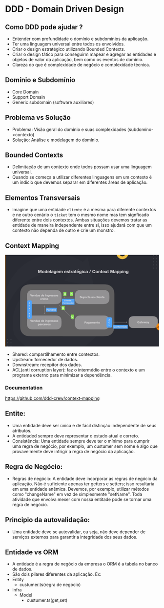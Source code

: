 # DDD - Domain Driven Design

## Como DDD pode ajudar ?

- Entender com profundidade o domínio e subdomínios da aplicação.
- Ter uma linguagem universal entre todos os envolvidos. 
- Criar o design estratégico utilizando Bounded Contexts.
- Criar o design tático para conseguirm mapear e agregar as entidades e objetos de valor da aplicação, bem como os eventos de domínio.
- Clareza do que é complexidade de negócio e complexidade técnica.

## Domínio e Subdomínio
- Core Domain
- Support Domain
- Generic subdomain (software auxiliares)

## Problema vs Solução
- Problema: Visão geral do domínio e suas complexidades (subdomíno->contexto)
- Solução: Análise e modelagem do domínio. 

## Bounded Contexts
- Delimitação de um contexto onde todos possam usar uma linguagem universal.
- Quando se começa a utilizar diferentes linguagens em um contexto é um indicio que devemos separar em diferentes áreas de aplicação.

## Elementos Transversais 
- Imagine que uma entidade `cliente` é a mesma para diferente contextos e ne outro cenário o `ticket` tem o mesmo nome mas tem signficado diferente entre dois contextos. Ambas situações devemos tratar as entidade de maneira independente entre si, isso ajudará com que um contexto não dependa de outro e crie um monstro.

## Context Mapping

![Context Mapping](https://github.com/PedroGuilhermeSilv/full-cycle/blob/develop/aulas/ddd/img/context_mapping.png )

- Shared: compartilhamento entre contextos.
- Upstream: fornecedor de dados.
- Downstream: recepitor dos dados.
- ACL(anti corruption layer): faz o intermédio entre o contexto e um programa externo para minimizar a dependência. 

### Documentation
https://github.com/ddd-crew/context-mapping

## Entite:
- Uma entidade deve ser única e de fácil distinção independente de seus atributos.
- A entidaded sempre deve representar o estado atual e correto.
- Consistência: Uma entidade sempre deve ter o mínimo para cumprir uma regra de negócio, por exemplo, um custumer sem nome é algo que provavelmente deve infrigir a regra de negócio da aplicação. 

## Regra de Negócio:
- Regras de negócio: A entidade deve incorporar as regras de negócio da aplicação. Não é suficiente apenas ter getters e setters; isso resultaria em uma entidade anêmica. Devemos, por exemplo, utilizar métodos como "changeName" em vez de simplesmente "setName". Toda atividade que envolva mexer com nossa entitade pode se tornar uma regra de negócio.

## Principio da autovalidação:
- Uma entidade deve se autovalidar, ou seja, não deve depender de serviços externos para garantir a integridade dos seus dados.

## Entidade vs ORM
- A entidade é a regra de negócio da empresa o ORM é a tabela no banco de dados.
- São dois pilares diferentes da aplicação.
Ex:
- Entity
    - custumer.ts(regra de negócio)
- Infra
    - Model
        - custumer.ts(get,set)

